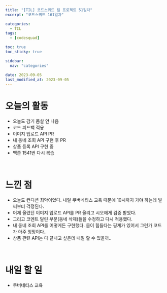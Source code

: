 ```yaml
---
title: "[TIL] 코드스쿼드 팀 프로젝트 51일차"
excerpt: "코드스쿼드 161일차"

categories:
  - TIL
tags:
  - [codesquad]

toc: true
toc_sticky: true

sidebar:
  nav: "categories"

date: 2023-09-05
last_modified_at: 2023-09-05
---
```


# 오늘의 활동

- 오늘도 감기 몸살 안 나음
- 코드 피드백 적용
- 이미지 업로드 API PR
- 내 동네 조회 API 구현 후 PR
- 상품 등록 API 구현 중
- 백준 1541번 다시 복습

<br>

# 느낀 점

- 오늘도 컨디션 최악이었다. 내일 쿠버네티스 교육 때문에 10시까지 가야 하는데 벌써부터 걱정된다.
- 어제 올렸던 이미지 업로드 API를 PR 올리고 시오에게 검증 받았다.
- 그리고 코멘트 달린 부분(동네 삭제)들을 수정하고 다시 적용했다.
- 내 동네 조회 API를 어떻게든 구현했다. 몸이 힘들다는 핑계가 있어서 그런가 코드가 아주 엉망이다..
- 상품 관련 API는 다 끝내고 싶은데 내일 할 수 있을까..

<br>

# 내일 할 일

- 쿠버네티스 교육
